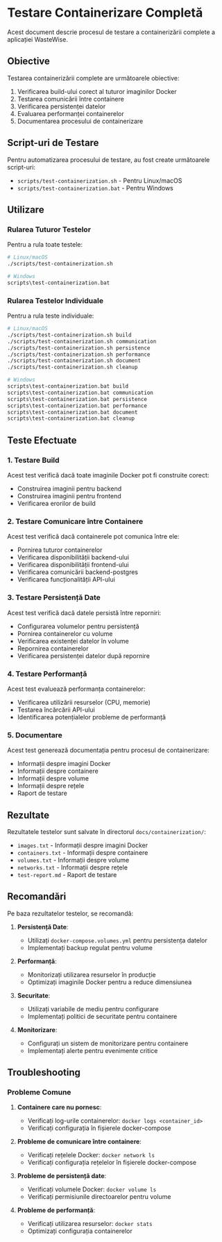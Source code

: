# Testare Containerizare Completă

Acest document descrie procesul de testare a containerizării complete a aplicației WasteWise.

## Obiective

Testarea containerizării complete are următoarele obiective:

1. Verificarea build-ului corect al tuturor imaginilor Docker
2. Testarea comunicării între containere
3. Verificarea persistenței datelor
4. Evaluarea performanței containerelor
5. Documentarea procesului de containerizare

## Script-uri de Testare

Pentru automatizarea procesului de testare, au fost create următoarele script-uri:

- `scripts/test-containerization.sh` - Pentru Linux/macOS
- `scripts/test-containerization.bat` - Pentru Windows

## Utilizare

### Rularea Tuturor Testelor

Pentru a rula toate testele:

```bash
# Linux/macOS
./scripts/test-containerization.sh

# Windows
scripts\test-containerization.bat
```

### Rularea Testelor Individuale

Pentru a rula teste individuale:

```bash
# Linux/macOS
./scripts/test-containerization.sh build
./scripts/test-containerization.sh communication
./scripts/test-containerization.sh persistence
./scripts/test-containerization.sh performance
./scripts/test-containerization.sh document
./scripts/test-containerization.sh cleanup

# Windows
scripts\test-containerization.bat build
scripts\test-containerization.bat communication
scripts\test-containerization.bat persistence
scripts\test-containerization.bat performance
scripts\test-containerization.bat document
scripts\test-containerization.bat cleanup
```

## Teste Efectuate

### 1. Testare Build

Acest test verifică dacă toate imaginile Docker pot fi construite corect:

- Construirea imaginii pentru backend
- Construirea imaginii pentru frontend
- Verificarea erorilor de build

### 2. Testare Comunicare între Containere

Acest test verifică dacă containerele pot comunica între ele:

- Pornirea tuturor containerelor
- Verificarea disponibilității backend-ului
- Verificarea disponibilității frontend-ului
- Verificarea comunicării backend-postgres
- Verificarea funcționalității API-ului

### 3. Testare Persistență Date

Acest test verifică dacă datele persistă între reporniri:

- Configurarea volumelor pentru persistență
- Pornirea containerelor cu volume
- Verificarea existenței datelor în volume
- Repornirea containerelor
- Verificarea persistenței datelor după repornire

### 4. Testare Performanță

Acest test evaluează performanța containerelor:

- Verificarea utilizării resurselor (CPU, memorie)
- Testarea încărcării API-ului
- Identificarea potențialelor probleme de performanță

### 5. Documentare

Acest test generează documentația pentru procesul de containerizare:

- Informații despre imagini Docker
- Informații despre containere
- Informații despre volume
- Informații despre rețele
- Raport de testare

## Rezultate

Rezultatele testelor sunt salvate în directorul `docs/containerization/`:

- `images.txt` - Informații despre imagini Docker
- `containers.txt` - Informații despre containere
- `volumes.txt` - Informații despre volume
- `networks.txt` - Informații despre rețele
- `test-report.md` - Raport de testare

## Recomandări

Pe baza rezultatelor testelor, se recomandă:

1. **Persistență Date**:
   - Utilizați `docker-compose.volumes.yml` pentru persistența datelor
   - Implementați backup regulat pentru volume

2. **Performanță**:
   - Monitorizați utilizarea resurselor în producție
   - Optimizați imaginile Docker pentru a reduce dimensiunea

3. **Securitate**:
   - Utilizați variabile de mediu pentru configurare
   - Implementați politici de securitate pentru containere

4. **Monitorizare**:
   - Configurați un sistem de monitorizare pentru containere
   - Implementați alerte pentru evenimente critice

## Troubleshooting

### Probleme Comune

1. **Containere care nu pornesc**:
   - Verificați log-urile containerelor: `docker logs <container_id>`
   - Verificați configurația în fișierele docker-compose

2. **Probleme de comunicare între containere**:
   - Verificați rețelele Docker: `docker network ls`
   - Verificați configurația rețelelor în fișierele docker-compose

3. **Probleme de persistență date**:
   - Verificați volumele Docker: `docker volume ls`
   - Verificați permisiunile directoarelor pentru volume

4. **Probleme de performanță**:
   - Verificați utilizarea resurselor: `docker stats`
   - Optimizați configurația containerelor
